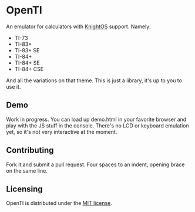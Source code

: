 # OpenTI

An emulator for calculators with [KnightOS](https://github.com/KnightSoft/KnightOS) support. Namely:

* TI-73
* TI-83+
* TI-83+ SE
* TI-84+
* TI-84+ SE
* TI-84+ CSE

And all the variations on that theme. This is just a library, it's up to you to use it.

## Demo

Work in progress. You can load up demo.html in your favorite browser and play with the JS stuff in
the console. There's no LCD or keyboard emulation yet, so it's not very interactive at the moment.

## Contributing

Fork it and submit a pull request. Four spaces to an indent, opening brace on the same line.

## Licensing

OpenTI is distributed under the [MIT license](https://github.com/KnightSoft/kernel/blob/master/LICENSE).
